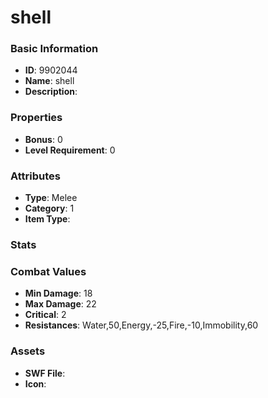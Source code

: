 # shell



### Basic Information

- **ID**: 9902044
- **Name**: shell
- **Description**: 

### Properties

- **Bonus**: 0
- **Level Requirement**: 0

### Attributes

- **Type**: Melee
- **Category**: 1
- **Item Type**: 

### Stats


### Combat Values

- **Min Damage**: 18
- **Max Damage**: 22
- **Critical**: 2
- **Resistances**: Water,50,Energy,-25,Fire,-10,Immobility,60

### Assets

- **SWF File**: 
- **Icon**: 

